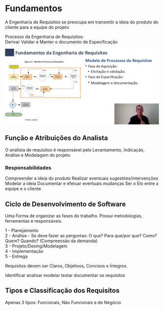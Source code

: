 # Fundamentos
A Engenharia de Requisitos se preocupa em transmitir a ideia do produto do cliente para a equipe do projeto

Processo da Engenharia de Requisitos:  
Derivar Validar e Manter o documento de Especificação

![alt text](image.png)

## Função e Atribuições do Analista
O analista de requisitos é responsável pelo Levantamento, Indicação, Análise e Modelagem do projeto

### Responsabilidades
Compreender a ideia do produto
Realizar eventuais sugestões/intervenções
Modelar a ideia
Documentar e efetuar eventuais mudanças
Ser o Elo entre a equipe e o cliente 

## Ciclo de Desenvolvimento de Software  
Uma Forma de organizar as fases do trabalho. Possui metodologias, ferramentas e responsáveis.  

1 - Planejamento  
2 - Análise - Se deve fazer as perguntas: O que? Para que/por que? Como? Quem? Quando? (Compreensão da demanda)  
3 - Projeto/Desing/Modelagem  
4 - Implementação  
5 - Entrega  

Requisitos devem ser Claros, Objetivos, Concisos e Íntegros.

Identificar analisar modelar testar documentar os requisitos

## Tipos e Classificação dos Requisitos
Apenas 3 tipos: Funcionais, Não Funcionais e de Negócio
